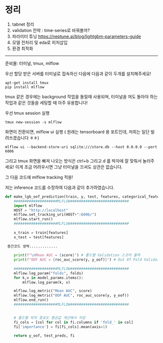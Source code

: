 # 정리



1. tabnet 정리
2. validation 전략 : time-series로 바꿔볼까?
3. 파라미터 튜닝
https://neptune.ai/blog/lightgbm-parameters-guide
4. 모델 전처리 및 eda로 피처삽입
5. 환경 최적화 



---

준비물: 터미널, tmux, mlflow

우선 할당 받은 서버를 터미널로 접속하신 다음에 다음과 같이 두개를 설치해주세요!

```
apt-get install tmux
pip install mlflow
```

tmux 같은 경우에는 background 작업을 돌릴때 사용되며, 터미널을 꺼도 돌아야 하는 작업과 같은 것들을 세팅할 때 아주 유용합니다!

우선 tmux session 실행

```
tmux new-session -s mlflow
```

화면이 전환되면, mlflow ui 실행 ( 원래는 tensorboard 용 포트인데, 저희는 일단 빌려쓰겠습니다 ㅎㅎ)

```
mlflow ui --backend-store-uri sqlite:///store.db --host 0.0.0.0 --port 6006
```

그리고 tmux 화면을 빠져 나오는 방식은 ctrl+b 그리고 d 를 박자에 잘 맞춰서 눌러주세요! 이게 조금 어려우시면 그냥 터미널을 끄셔도 상관은 없습니다.

그 다음 코드에 mlflow tracking 적용!

저는 inference 코드를 수정하여 다음과 같이 추가하였습니다.
```python
def make_lgb_oof_prediction(train, y, test, features, categorical_features='auto', model_params=None, folds=10):
    ####################MLFLOW###########################
    import mlflow
    HOST = "http://localhost"
    mlflow.set_tracking_uri(HOST+":6006/")
    mlflow.start_run()
    ####################MLFLOW###########################
    
    x_train = train[features]
    x_test = test[features]
    
 중간코드 생략.............
        
    print(f"\nMean AUC = {score}") # 폴드별 Validation 스코어 출력
    print(f"OOF AUC = {roc_auc_score(y, y_oof)}") # Out Of Fold Validation 스코어 출력
    
    ####################MLFLOW###########################
    mlflow.log_param("folds", folds)
    for k,v in model_params.items():
        mlflow.log_param(k, v)

    mlflow.log_metric("Mean AUC", score)
    mlflow.log_metric("OOF AUC", roc_auc_score(y, y_oof))
    mlflow.end_run()
    ####################MLFLOW###########################

        
    # 폴드별 피처 중요도 평균값 계산해서 저장 
    fi_cols = [col for col in fi.columns if 'fold_' in col]
    fi['importance'] = fi[fi_cols].mean(axis=1)
    
    return y_oof, test_preds, fi
```

